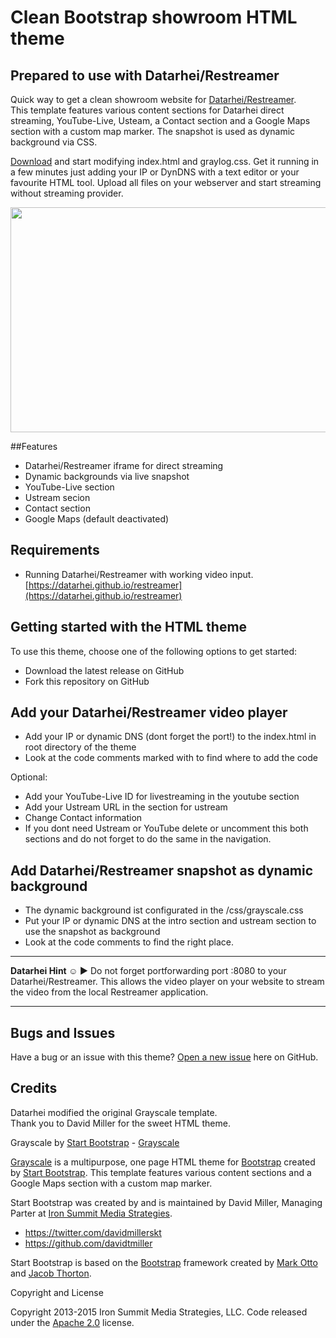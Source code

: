 # Clean Bootstrap showroom HTML theme
## Prepared to use with Datarhei/Restreamer
Quick way to get a clean showroom website for [Datarhei/Restreamer](https://datarhei.github.io/restreamer).  
This template features various content sections for Datarhei direct streaming, YouTube-Live, Usteam, a Contact section and a Google Maps section with a custom map marker. The snapshot is used as dynamic background via CSS. 

[Download](https://github.com/datarhei/showroom-html-theme/archive/gh-pages.zip) and start modifying index.html and graylog.css. Get it running in a few minutes just adding your IP or DynDNS with a text editor or your favourite HTML tool. Upload all files on your webserver and start streaming without streaming provider.

<img src="https://datarhei.github.io/restreamer/img/showroom-theme-scr.jpg" width="640" height="360">

##Features

* Datarhei/Restreamer iframe for direct streaming
* Dynamic backgrounds via live snapshot
* YouTube-Live section
* Ustream secion
* Contact section
* Google Maps (default deactivated)

## Requirements
* Running Datarhei/Restreamer with working video input. [https://datarhei.github.io/restreamer](https://datarhei.github.io/restreamer)

## Getting started with the HTML theme

To use this theme, choose one of the following options to get started:
* Download the latest release on GitHub
* Fork this repository on GitHub

## Add your Datarhei/Restreamer video player
* Add your IP or dynamic DNS (dont forget the port!) to the index.html in root directory of the theme
* Look at the code comments marked with <!-- --> to find where to add the code

Optional: 
* Add your YouTube-Live ID for livestreaming in the youtube section
* Add your Ustream URL in the section for ustream
* Change Contact information
* If you dont need Ustream or YouTube delete or uncomment this both sections and do not forget to do the same in the navigation.

## Add Datarhei/Restreamer snapshot as dynamic background
* The dynamic background ist configurated in the /css/grayscale.css
* Put your IP or dynamic DNS at the intro section and ustream section to use the snapshot as background
* Look at the code comments to find the right place.

---
**Datarhei Hint ☺ ►**  Do not forget portforwarding port :8080 to your Datarhei/Restreamer. This allows the video player on your website to stream the video from the local Restreamer application.

---
## Bugs and Issues

Have a bug or an issue with this theme? [Open a new issue](https://github.com/datarhei/showroom/issues) here on GitHub.

## Credits
Datarhei modified the original Grayscale template.  
Thank you to David Miller for the sweet HTML theme. 

Grayscale by [Start Bootstrap](http://startbootstrap.com/) - [Grayscale](http://startbootstrap.com/template-overviews/grayscale/)  

[Grayscale](http://startbootstrap.com/template-overviews/grayscale/) is a multipurpose, one page HTML theme for [Bootstrap](http://getbootstrap.com/) created by [Start Bootstrap](http://startbootstrap.com/). This template features various content sections and a Google Maps section with a custom map marker.    

Start Bootstrap was created by and is maintained by David Miller, Managing Parter at [Iron Summit Media Strategies](http://www.ironsummitmedia.com/).  

* https://twitter.com/davidmillerskt
* https://github.com/davidtmiller  

Start Bootstrap is based on the [Bootstrap](http://getbootstrap.com/) framework created by [Mark Otto](https://twitter.com/mdo) and [Jacob Thorton](https://twitter.com/fat).  

Copyright and License   

Copyright 2013-2015 Iron Summit Media Strategies, LLC. Code released under the [Apache 2.0](https://github.com/IronSummitMedia/startbootstrap-grayscale/blob/gh-pages/LICENSE) license.
